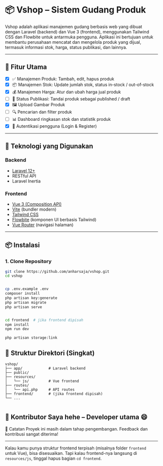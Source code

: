 # 📦 Vshop – Sistem Gudang Produk

Vshop adalah aplikasi manajemen gudang berbasis web yang dibuat dengan Laravel (backend) dan Vue 3 (frontend), menggunakan Tailwind CSS dan Flowbite untuk antarmuka pengguna. Aplikasi ini bertujuan untuk membantu perusahaan mencatat dan mengelola produk yang dijual, termasuk informasi stok, harga, status publikasi, dan lainnya.

---

## 🚀 Fitur Utama

- [x]  ✅ Manajemen Produk: Tambah, edit, hapus produk
- [x]  📦 Manajemen Stok: Update jumlah stok, status in-stock / out-of-stock
- [x]  💰 Manajemen Harga: Atur dan ubah harga jual produk
- [ ]  📢 Status Publikasi: Tandai produk sebagai published / draft
- [x]  🖼️ Upload Gambar Produk
- [ ]  🔍 Pencarian dan filter produk
- [ ]  📊 Dashboard ringkasan stok dan statistik produk
- [x]  🔐 Autentikasi pengguna (Login & Register)

---

## 🧰 Teknologi yang Digunakan

### Backend
- [Laravel 12+](https://laravel.com/)
- RESTful API
- Laravel Inertia 

### Frontend
- [Vue 3 (Composition API)](https://vuejs.org/)
- [Vite](https://vitejs.dev/) (bundler modern)
- [Tailwind CSS](https://tailwindcss.com/)
- [Flowbite](https://flowbite.com/) (komponen UI berbasis Tailwind)
- [Vue Router](https://router.vuejs.org/) (navigasi halaman)

---

## 📦 Instalasi

### 1. Clone Repository

```bash
git clone https://github.com/anharsaja/vshop.git
cd vshop


cp .env.example .env
composer install
php artisan key:generate
php artisan migrate
php artisan serve


cd frontend  # jika frontend dipisah
npm install
npm run dev

php artisan storage:link
```

## 📁 Struktur Direktori (Singkat)

```plaintext
vshop/
├── app/            # Laravel backend
├── public/
├── resources/
│   └── js/         # Vue frontend
├── routes/
│   └── api.php     # API routes
├── frontend/       # (jika frontend dipisah)
└── ...


```
👥 Kontributor
Saya hehe – Developer utama 😄
---

📌 Catatan
Proyek ini masih dalam tahap pengembangan. Feedback dan kontribusi sangat diterima!


---

Kalau kamu punya struktur frontend terpisah (misalnya folder `frontend` untuk Vue), bisa disesuaikan. Tapi kalau frontend-nya langsung di `resources/js`, tinggal hapus bagian `cd frontend`.

